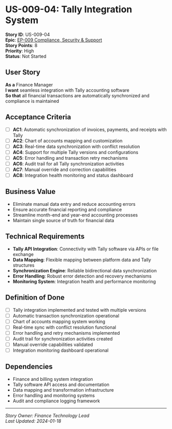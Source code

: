 # US-009-04: Tally Integration System

**Story ID**: US-009-04  
**Epic**: [EP-009 Compliance, Security & Support](../epics/EP-009-Compliance-Security-Support.md)  
**Story Points**: 8  
**Priority**: High  
**Status**: Not Started  

## User Story

**As a** Finance Manager  
**I want** seamless integration with Tally accounting software  
**So that** all financial transactions are automatically synchronized and compliance is maintained

## Acceptance Criteria

- [ ] **AC1**: Automatic synchronization of invoices, payments, and receipts with Tally
- [ ] **AC2**: Chart of accounts mapping and customization
- [ ] **AC3**: Real-time data synchronization with conflict resolution
- [ ] **AC4**: Support for multiple Tally versions and configurations
- [ ] **AC5**: Error handling and transaction retry mechanisms
- [ ] **AC6**: Audit trail for all Tally synchronization activities
- [ ] **AC7**: Manual override and correction capabilities
- [ ] **AC8**: Integration health monitoring and status dashboard

## Business Value

- Eliminate manual data entry and reduce accounting errors
- Ensure accurate financial reporting and compliance
- Streamline month-end and year-end accounting processes
- Maintain single source of truth for financial data

## Technical Requirements

- **Tally API Integration**: Connectivity with Tally software via APIs or file exchange
- **Data Mapping**: Flexible mapping between platform data and Tally structures
- **Synchronization Engine**: Reliable bidirectional data synchronization
- **Error Handling**: Robust error detection and recovery mechanisms
- **Monitoring System**: Integration health and performance monitoring

## Definition of Done

- [ ] Tally integration implemented and tested with multiple versions
- [ ] Automatic transaction synchronization operational
- [ ] Chart of accounts mapping system working
- [ ] Real-time sync with conflict resolution functional
- [ ] Error handling and retry mechanisms implemented
- [ ] Audit trail for synchronization activities created
- [ ] Manual override capabilities validated
- [ ] Integration monitoring dashboard operational

## Dependencies

- Finance and billing system integration
- Tally software API access and documentation
- Data mapping and transformation infrastructure
- Error handling and monitoring systems
- Audit and compliance logging framework

---

*Story Owner: Finance Technology Lead*  
*Last Updated: 2024-01-18*